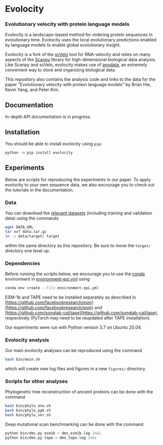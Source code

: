 # Evolocity
### Evolutionary velocity with protein language models

Evolocity is a landscape-based method for ordering protein sequences in evolutionary time. Evolocity uses the local evolutionary predictions enabled by language models to enable global evolutionary insight.

Evolocity is a fork of the [scVelo](https://github.com/theislab/scvelo) tool for RNA-velocity and relies on many aspects of the [Scanpy](https://scanpy.readthedocs.io/en/stable/) library for high-dimensional biological data analysis. Like Scanpy and scVelo, evolocity makes use of [anndata](https://anndata.readthedocs.io/en/latest/), an extremely convenient way to store and organizing biological data.

This repository also contains the analysis code and links to the data for the paper "Evolutionary velocity with protein language models" by Brian Hie, Kevin Yang, and Peter Kim.

## Documentation

In-depth API documentation is in progress.

## Installation

You should be able to install evolocity using `pip`:
```bash
python -m pip install evolocity
```

## Experiments

Below are scripts for reproducing the experiments in our paper. To apply evolocity to your own sequence data, we also encourage you to check out the tutorials in the documentation.

### Data

You can download the [relevant datasets](DATA_URL) (including training and validation data) using the commands
```bash
wget DATA_URL
tar xvf data.tar.gz
ln -s data/target/ target
```
within the same directory as this repository. Be sure to move the `target/` directory one level up.

### Dependencies

Before running the scripts below, we encourage you to use the [conda](https://docs.conda.io/en/latest/) environment in [environment-epi.yml](environment-epi.yml) using
```bash
conda env create --file environment-epi.yml
```
ESM-1b and TAPE need to be installed separately as described in [https://github.com/facebookresearch/esm](https://github.com/facebookresearch/esm) and [https://github.com/songlab-cal/tape](https://github.com/songlab-cal/tape), respectively (PyTorch may need to be reupdated after TAPE installation).

Our experiments were run with Python version 3.7 on Ubuntu 20.04.

### Evolocity analysis

Our main evolocity analyses can be reproduced using the command
```bash
bash bin/main.sh
```
which will create new log files and figures in a new `figures/` directory.

### Scripts for other analyses

Phylogenetic tree reconstruction of ancient proteins can be done with the command
```bash
bash bin/phylo_eno.sh
bash bin/phylo_pgk.sh
bash bin/phylo_ser.sh
```

Deep mutational scan benchmarking can be done with the command
```bash
python bin/dms.py esm1b > dms_esm1b.log 2>&1
python bin/dms.py tape > dms_tape.log 2>&1
```
